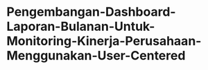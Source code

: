 # Pengembangan-Dashboard-Laporan-Bulanan-Untuk-Monitoring-Kinerja-Perusahaan-Menggunakan-User-Centered